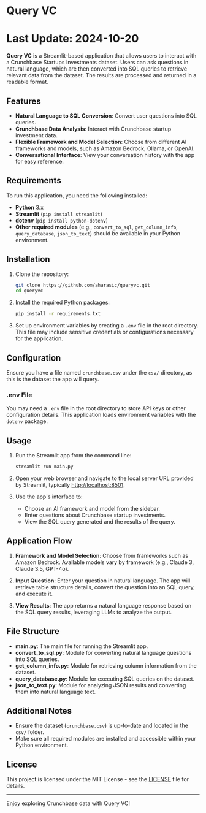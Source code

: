 # Query VC 
# Last Update: 2024-10-20

**Query VC** is a Streamlit-based application that allows users to interact with a Crunchbase Startups Investments dataset. Users can ask questions in natural language, which are then converted into SQL queries to retrieve relevant data from the dataset. The results are processed and returned in a readable format.

## Features

- **Natural Language to SQL Conversion**: Convert user questions into SQL queries.
- **Crunchbase Data Analysis**: Interact with Crunchbase startup investment data.
- **Flexible Framework and Model Selection**: Choose from different AI frameworks and models, such as Amazon Bedrock, Ollama, or OpenAI.
- **Conversational Interface**: View your conversation history with the app for easy reference.

## Requirements

To run this application, you need the following installed:

- **Python** 3.x
- **Streamlit** (`pip install streamlit`)
- **dotenv** (`pip install python-dotenv`)
- **Other required modules** (e.g., `convert_to_sql`, `get_column_info`, `query_database`, `json_to_text`) should be available in your Python environment.

## Installation

1. Clone the repository:

   ```bash
   git clone https://github.com/aharasic/queryvc.git
   cd queryvc
   ```

2. Install the required Python packages:

   ```bash
   pip install -r requirements.txt
   ```

3. Set up environment variables by creating a `.env` file in the root directory. This file may include sensitive credentials or configurations necessary for the application.

## Configuration

Ensure you have a file named `crunchbase.csv` under the `csv/` directory, as this is the dataset the app will query.

### .env File

You may need a `.env` file in the root directory to store API keys or other configuration details. This application loads environment variables with the `dotenv` package.

## Usage

1. Run the Streamlit app from the command line:

   ```bash
   streamlit run main.py
   ```

2. Open your web browser and navigate to the local server URL provided by Streamlit, typically [http://localhost:8501](http://localhost:8501).

3. Use the app's interface to:
   - Choose an AI framework and model from the sidebar.
   - Enter questions about Crunchbase startup investments.
   - View the SQL query generated and the results of the query.

## Application Flow

1. **Framework and Model Selection**: Choose from frameworks such as Amazon Bedrock. Available models vary by framework (e.g., Claude 3, Claude 3.5, GPT-4o).
   
2. **Input Question**: Enter your question in natural language. The app will retrieve table structure details, convert the question into an SQL query, and execute it.
   
3. **View Results**: The app returns a natural language response based on the SQL query results, leveraging LLMs to analyze the output.

## File Structure

- **main.py**: The main file for running the Streamlit app.
- **convert_to_sql.py**: Module for converting natural language questions into SQL queries.
- **get_column_info.py**: Module for retrieving column information from the dataset.
- **query_database.py**: Module for executing SQL queries on the dataset.
- **json_to_text.py**: Module for analyzing JSON results and converting them into natural language text.

## Additional Notes

- Ensure the dataset (`crunchbase.csv`) is up-to-date and located in the `csv/` folder.
- Make sure all required modules are installed and accessible within your Python environment.

## License

This project is licensed under the MIT License - see the [LICENSE](LICENSE) file for details.

---

Enjoy exploring Crunchbase data with Query VC!
